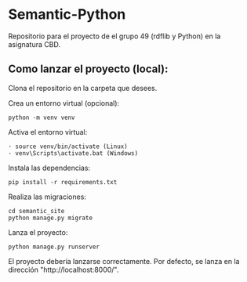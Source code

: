 # Semantic-Python
Repositorio para el proyecto de el grupo 49 (rdflib y Python) en la asignatura CBD.

## Como lanzar el proyecto (local):
Clona el repositorio en la carpeta que desees.

Crea un entorno virtual (opcional):

    python -m venv venv

Activa el entorno virtual:

    · source venv/bin/activate (Linux)
    · venv\Scripts\activate.bat (Windows)

Instala las dependencias:

    pip install -r requirements.txt

Realiza las migraciones:

    cd semantic_site
    python manage.py migrate

Lanza el proyecto:

    python manage.py runserver

El proyecto debería lanzarse correctamente. Por defecto, se lanza en la dirección "http://localhost:8000/".